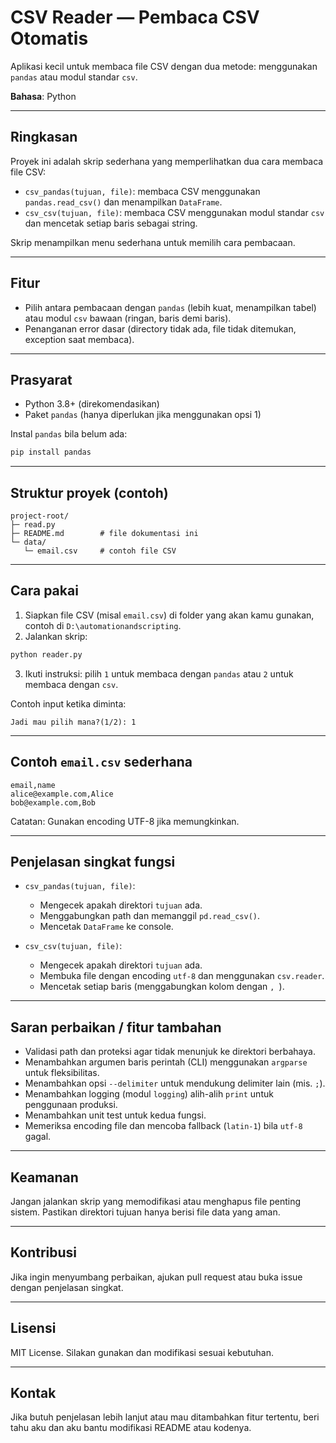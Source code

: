 # CSV Reader — Pembaca CSV Otomatis

Aplikasi kecil untuk membaca file CSV dengan dua metode: menggunakan `pandas` atau modul standar `csv`.

**Bahasa**: Python

---

## Ringkasan

Proyek ini adalah skrip sederhana yang memperlihatkan dua cara membaca file CSV:

* `csv_pandas(tujuan, file)`: membaca CSV menggunakan `pandas.read_csv()` dan menampilkan `DataFrame`.
* `csv_csv(tujuan, file)`: membaca CSV menggunakan modul standar `csv` dan mencetak setiap baris sebagai string.

Skrip menampilkan menu sederhana untuk memilih cara pembacaan.

---

## Fitur

* Pilih antara pembacaan dengan `pandas` (lebih kuat, menampilkan tabel) atau modul `csv` bawaan (ringan, baris demi baris).
* Penanganan error dasar (directory tidak ada, file tidak ditemukan, exception saat membaca).

---

## Prasyarat

* Python 3.8+ (direkomendasikan)
* Paket `pandas` (hanya diperlukan jika menggunakan opsi 1)

Instal `pandas` bila belum ada:

```bash
pip install pandas
```

---

## Struktur proyek (contoh)

```
project-root/
├─ read.py        
├─ README.md        # file dokumentasi ini
└─ data/
   └─ email.csv     # contoh file CSV
```

---

## Cara pakai

1. Siapkan file CSV (misal `email.csv`) di folder yang akan kamu gunakan, contoh di `D:\automationandscripting`.
2. Jalankan skrip:

```bash
python reader.py
```

3. Ikuti instruksi: pilih `1` untuk membaca dengan `pandas` atau `2` untuk membaca dengan `csv`.

Contoh input ketika diminta:

```
Jadi mau pilih mana?(1/2): 1
```

---

## Contoh `email.csv` sederhana

```
email,name
alice@example.com,Alice
bob@example.com,Bob
```

Catatan: Gunakan encoding UTF-8 jika memungkinkan.

---

## Penjelasan singkat fungsi

* `csv_pandas(tujuan, file)`:

  * Mengecek apakah direktori `tujuan` ada.
  * Menggabungkan path dan memanggil `pd.read_csv()`.
  * Mencetak `DataFrame` ke console.

* `csv_csv(tujuan, file)`:

  * Mengecek apakah direktori `tujuan` ada.
  * Membuka file dengan encoding `utf-8` dan menggunakan `csv.reader`.
  * Mencetak setiap baris (menggabungkan kolom dengan `, `).

---

## Saran perbaikan / fitur tambahan

* Validasi path dan proteksi agar tidak menunjuk ke direktori berbahaya.
* Menambahkan argumen baris perintah (CLI) menggunakan `argparse` untuk fleksibilitas.
* Menambahkan opsi `--delimiter` untuk mendukung delimiter lain (mis. `;`).
* Menambahkan logging (modul `logging`) alih-alih `print` untuk penggunaan produksi.
* Menambahkan unit test untuk kedua fungsi.
* Memeriksa encoding file dan mencoba fallback (`latin-1`) bila `utf-8` gagal.

---

## Keamanan

Jangan jalankan skrip yang memodifikasi atau menghapus file penting sistem. Pastikan direktori tujuan hanya berisi file data yang aman.

---

## Kontribusi

Jika ingin menyumbang perbaikan, ajukan pull request atau buka issue dengan penjelasan singkat.

---

## Lisensi

MIT License. Silakan gunakan dan modifikasi sesuai kebutuhan.

---

## Kontak

Jika butuh penjelasan lebih lanjut atau mau ditambahkan fitur tertentu, beri tahu aku dan aku bantu modifikasi README atau kodenya.

